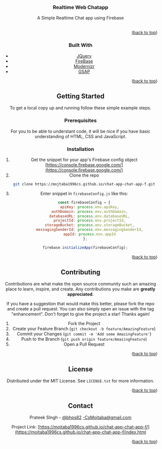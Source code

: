 <!-- [![Netlify Status](https://api.netlify.com/api/v1/badges/197e8649-142e-43e2-8b74-c353c30dbff4/deploy-status)](https://app.netlify.com/sites/realtime-web-chatapp/deploys) -->

<div align="center">
<!--     <a href="https://mojtaba1996cs.github.io/chat-app-chat-app-f/">
    <img src="./screenshot/logo.png" alt="Logo" width="280" height="40"> -->
  </a>
  <h3 align="center">Realtime Web Chatapp</h3>

  <p align="center">
    A Simple Realtime Chat app using Firebase
    <br />
    <br />
    <a href='https://mojtaba1996cs.github.io/chat-app-chat-app-f/">View Demo</a>
   
    
    <br />
  </p>
</div>

<!-- ABOUT THE PROJECT -->
## About The Project

<!-- [![Product Name Screen Shot][product-screenshot]](#) -->

This is a simple Realtime Chat app using Firebase. Here you can chat with anyone without Login or SignUP. It
        helps you to meet new people and make new friends.

<!-- Here's why:
* Your time should be focused on creating something amazing. A project that solves a problem and helps others
* You shouldn't be doing the same tasks over and over like creating a README from scratch
* You should implement DRY principles to the rest of your life :smile: -->

<p align="right">(<a href="#top">back to top</a>)</p>


### Built With

* [JQuery](https://jquery.com)
* [FireBase](https://firebase.google.com/)
* [Modernizr ](https://modernizr.com/)
* [GSAP](https://greensock.com/gsap/)

<p align="right">(<a href="#top">back to top</a>)</p>


<!-- GETTING STARTED -->
## Getting Started

To get a local copy up and running follow these simple example steps.

### Prerequisites

For you to be able to understant code, it will be nice if you have basic understanding of HTML, CSS and JavaScript.


### Installation

1. Get the snippet for your app's Firebase config object [https://console.firebase.google.com/](https://console.firebase.google.com/)
2. Clone the repo
   ```sh
   git clone https://mojtaba1996cs.github.io/chat-app-chat-app-f.git
   ```
3. Enter snippet in `firebaseConfig.js` like this:
   ```js
   const firebaseConfig = {
        apiKey: process.env.apiKey,
        authDomain: process.env.authDomain,
        databaseURL: process.env.databaseURL,
        projectId: process.env.projectId,
        storageBucket: process.env.storageBucket,
        messagingSenderId: process.env.messagingSenderId,
        appId: process.env.appId
    };

    firebase.initializeApp(firebaseConfig);
   ```

<p align="right">(<a href="#top">back to top</a>)</p>


## Contributing

Contributions are what make the open source community such an amazing place to learn, inspire, and create. Any contributions you make are **greatly appreciated**.

If you have a suggestion that would make this better, please fork the repo and create a pull request. You can also simply open an issue with the tag "enhancement".
Don't forget to give the project a star! Thanks again!

1. Fork the Project
2. Create your Feature Branch (`git checkout -b feature/AmazingFeature`)
3. Commit your Changes (`git commit -m 'Add some AmazingFeature'`)
4. Push to the Branch (`git push origin feature/AmazingFeature`)
5. Open a Pull Request

<p align="right">(<a href="#top">back to top</a>)</p>



<!-- LICENSE -->
## License

Distributed under the MIT License. See `LICENSE.txt` for more information.

<p align="right">(<a href="#top">back to top</a>)</p>



<!-- CONTACT -->
## Contact

Prateek SIngh - [@bhps82](https://twitter.com/CsMojtaba) -CsMojtaba@gmail.com

Project Link: [https://mojtaba1996cs.github.io/chat-app-chat-app-f/](https://mojtaba1996cs.github.io/chat-app-chat-app-f/index.html
<p align="right">(<a href="#top">back to top</a>)</p>

[product-screenshot]: ./screenshot/realtime-web-chatapp.netlify.app_.png
